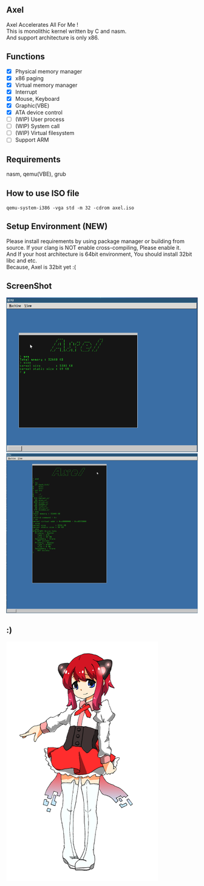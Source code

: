 ## Axel
Axel Accelerates All For Me !  
This is monolithic kernel written by C and nasm.  
And support architecture is only x86.

## Functions
- [x] Physical memory manager
- [x] x86 paging
- [x] Virtual memory manager
- [x] Interrupt
- [x] Mouse, Keyboard
- [x] Graphic(VBE)
- [x] ATA device control
- [ ] (WIP) User process
- [ ] (WIP) System call
- [ ] (WIP) Virtual filesystem
- [ ] Support ARM

## Requirements
nasm, qemu(VBE), grub


## How to use ISO file
```shell:variable
qemu-system-i386 -vga std -m 32 -cdrom axel.iso
```

## Setup Environment (NEW)
Please install requirements by using package manager or building from source.
If your clang is NOT enable cross-compiling, Please enable it.  
And If your host architecture is 64bit environment, You should install 32bit libc and etc.  
Because, Axel is 32bit yet :(

## ScreenShot
![ss](./ss.png)
![ss2](./ss2.png)

## :)
![personification](./axel_tan.png)
